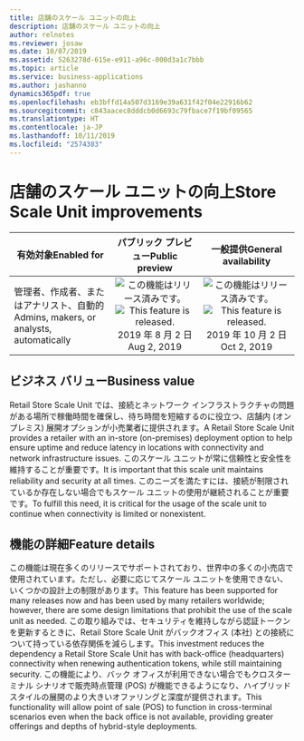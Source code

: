 ```yaml
---
title: 店舗のスケール ユニットの向上
description: 店舗のスケール ユニットの向上
author: relnotes
ms.reviewer: josaw
ms.date: 10/07/2019
ms.assetid: 5263278d-615e-e911-a96c-000d3a1c7bbb
ms.topic: article
ms.service: business-applications
ms.author: jashanno
dynamics365pdf: true
ms.openlocfilehash: eb3bffd14a507d3169e39a631f42f04e22916b62
ms.sourcegitcommit: c843aacec8dddcb0d6693c79fbace7f19bf09565
ms.translationtype: HT
ms.contentlocale: ja-JP
ms.lasthandoff: 10/11/2019
ms.locfileid: "2574383"
---
```

# <a name="store-scale-unit-improvements"></a><span data-ttu-id="1c35b-103">店舗のスケール ユニットの向上</span><span class="sxs-lookup"><span data-stu-id="1c35b-103">Store Scale Unit improvements</span></span>


| <span data-ttu-id="1c35b-104">有効対象</span><span class="sxs-lookup"><span data-stu-id="1c35b-104">Enabled for</span></span>    |  <span data-ttu-id="1c35b-105">パブリック プレビュー</span><span class="sxs-lookup"><span data-stu-id="1c35b-105">Public preview</span></span> | <span data-ttu-id="1c35b-106">一般提供</span><span class="sxs-lookup"><span data-stu-id="1c35b-106">General availability</span></span> | 
| ---------- | :----------: |:----------: |
|<span data-ttu-id="1c35b-107">管理者、作成者、またはアナリスト、自動的</span><span class="sxs-lookup"><span data-stu-id="1c35b-107">Admins, makers, or analysts, automatically</span></span>|<span data-ttu-id="1c35b-108">![この機能はリリース済みです。](/dynamics365-release-plan/media/green-checkmark.png "この機能はリリース済みです。")</span><span class="sxs-lookup"><span data-stu-id="1c35b-108">![This feature is released.](/dynamics365-release-plan/media/green-checkmark.png "This feature is released.")</span></span> <span data-ttu-id="1c35b-109">2019 年 8 月 2 日</span><span class="sxs-lookup"><span data-stu-id="1c35b-109">Aug 2, 2019</span></span>| <span data-ttu-id="1c35b-110">![この機能はリリース済みです。](/dynamics365-release-plan/media/green-checkmark.png "この機能はリリース済みです。")</span><span class="sxs-lookup"><span data-stu-id="1c35b-110">![This feature is released.](/dynamics365-release-plan/media/green-checkmark.png "This feature is released.")</span></span> <span data-ttu-id="1c35b-111">2019 年 10 月 2 日</span><span class="sxs-lookup"><span data-stu-id="1c35b-111">Oct 2, 2019</span></span>|


## <a name="business-value"></a><span data-ttu-id="1c35b-112">ビジネス バリュー</span><span class="sxs-lookup"><span data-stu-id="1c35b-112">Business value</span></span>
<!-- bv start -->
<span data-ttu-id="1c35b-113">Retail Store Scale Unit では、接続とネットワーク インフラストラクチャの問題がある場所で稼働時間を確保し、待ち時間を短縮するのに役立つ、店舗内 (オンプレミス) 展開オプションが小売業者に提供されます。</span><span class="sxs-lookup"><span data-stu-id="1c35b-113">A Retail Store Scale Unit provides a retailer with an in-store (on-premises) deployment option to help ensure uptime and reduce latency in locations with connectivity and network infrastructure issues.</span></span> <span data-ttu-id="1c35b-114">このスケール ユニットが常に信頼性と安全性を維持することが重要です。</span><span class="sxs-lookup"><span data-stu-id="1c35b-114">It is important that this scale unit maintains reliability and security at all times.</span></span> <span data-ttu-id="1c35b-115">このニーズを満たすには、接続が制限されているか存在しない場合でもスケール ユニットの使用が継続されることが重要です。</span><span class="sxs-lookup"><span data-stu-id="1c35b-115">To fulfill this need, it is critical for the usage of the scale unit to continue when connectivity is limited or nonexistent.</span></span>
<!-- bv end -->



## <a name="feature-details"></a><span data-ttu-id="1c35b-116">機能の詳細</span><span class="sxs-lookup"><span data-stu-id="1c35b-116">Feature details</span></span>
<!--feature detail start -->
<span data-ttu-id="1c35b-117">この機能は現在多くのリリースでサポートされており、世界中の多くの小売店で使用されています。ただし、必要に応じてスケール ユニットを使用できない、いくつかの設計上の制限があります。</span><span class="sxs-lookup"><span data-stu-id="1c35b-117">This feature has been supported for many releases now and has been used by many retailers worldwide; however, there are some design limitations that prohibit the use of the scale unit as needed.</span></span> <span data-ttu-id="1c35b-118">この取り組みでは、セキュリティを維持しながら認証トークンを更新するときに、Retail Store Scale Unit がバックオフィス (本社) との接続について持っている依存関係を減らします。</span><span class="sxs-lookup"><span data-stu-id="1c35b-118">This investment reduces the dependency a Retail Store Scale Unit has with back-office (headquarters) connectivity when renewing authentication tokens, while still maintaining security.</span></span> <span data-ttu-id="1c35b-119">この機能により、バック オフィスが利用できない場合でもクロスターミナル シナリオで販売時点管理 (POS) が機能できるようになり、ハイブリッド スタイルの展開のより大きいオファリングと深度が提供されます。</span><span class="sxs-lookup"><span data-stu-id="1c35b-119">This functionality will allow point of sale (POS) to function in cross-terminal scenarios even when the back office is not available, providing greater offerings and depths of hybrid-style deployments.</span></span>
<!--feature detail end -->




